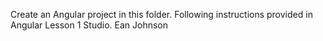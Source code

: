 Create an Angular project in this folder. Following instructions provided in Angular Lesson 1 Studio.
Ean Johnson
